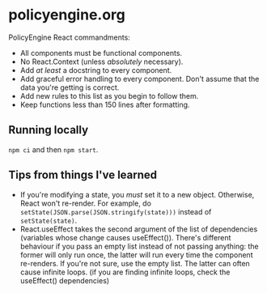 # policyengine.org

PolicyEngine React commandments:

- All components must be functional components.
- No React.Context (unless _absolutely_ necessary).
- Add _at least_ a docstring to every component.
- Add graceful error handling to every component. Don't assume that the data you're getting is correct.
- Add new rules to this list as you begin to follow them.
- Keep functions less than 150 lines after formatting.

## Running locally

`npm ci` and then `npm start`.

## Tips from things I've learned

- If you're modifying a state, you _must_ set it to a new object. Otherwise, React won't re-render. For example, do `setState(JSON.parse(JSON.stringify(state)))` instead of `setState(state)`.
- React.useEffect takes the second argument of the list of dependencies (variables whose change causes useEffect()). There's different behaviour if you pass an empty list instead of not passing anything: the former will only run once, the latter will run every time the component re-renders. If you're not sure, use the empty list. The latter can often cause infinite loops. (if you are finding infinite loops, check the useEffect() dependencies)
